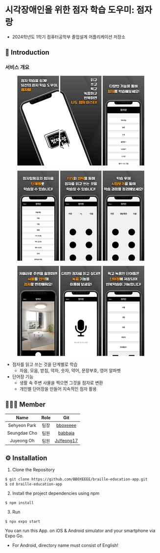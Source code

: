 # 시각장애인을 위한 점자 학습 도우미: 점자랑

- 2024학년도 1학기 컴퓨터공학부 졸업설계 어플리케이션 저장소

## 📌 Introduction

### 서비스 개요

<figure>
  <img src="./src/assets/img/001.png" width="32%">
  <img src="./src/assets/img/002.png" width="32%">
  <img src="./src/assets/img/003.png" width="32%">
</figure>

<figure>
  <img src="./src/assets/img/004.png" width="32%">
  <img src="./src/assets/img/005.png" width="32%">
  <img src="./src/assets/img/006.png" width="32%">
</figure>

<figure>
  <img src="./src/assets/img/007.png" width="32%">
  <img src="./src/assets/img/008.png" width="32%">
  <img src="./src/assets/img/009.png" width="32%">
</figure>

- 점자를 읽고 쓰는 것을 단계별로 학습
  - 자음, 모음, 받침, 약자, 숫자, 약어, 문장부호, 영어 알파벳
- 단어장 기능
  - 생활 속 주변 사물을 찍으면 그것을 점자로 변환
  - 개인별 단어장을 만들어 지속적인 점자 활용

## 🧑🏻‍💻 Member

|Name|Role|Git|
|:--:|:--:|:--:|
|Sehyeon Park|팀장|[bboxeeee](https://github.com/BBOXEEEE)
|Seungdae Cho|팀원|[babbaja](https://github.com/babbaja)
|Juyeong Oh|팀원|[JuYeong17](https://github.com/JuYeong17)

## ⚙️ Installation

1. Clone the Repository

```shell
$ git clone https://github.com/BBOXEEEE/braille-education-app.git
$ cd braille-education-app
```

2. Install the project dependencies using npm

```shell
$ npm install
```

3. Run

```shell
$ npx expo start
```

You can run this App. on iOS & Android simulator and your smartphone via Expo Go.
- For Android, directory name must consist of English!
